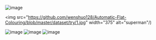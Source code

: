 ![image](https://github.com/wenshuo128/Automatic-Flat-Colouring/blob/master/dataset/try/1.jpg)

<img src="https://github.com/wenshuo128/Automatic-Flat-Colouring/blob/master/dataset/try/1.jpg" width="375" alt="superman"/)

![image](https://github.com/wenshuo128/Automatic-Flat-Colouring/blob/master/dataset/try/Laplacian/1.png)
![image](https://github.com/wenshuo128/Automatic-Flat-Colouring/blob/master/dataset/try/threshold_sauvola%2021/1.png)
![image](https://github.com/wenshuo128/Automatic-Flat-Colouring/blob/master/dataset/try/threshold_sauvola%207/1.png)
